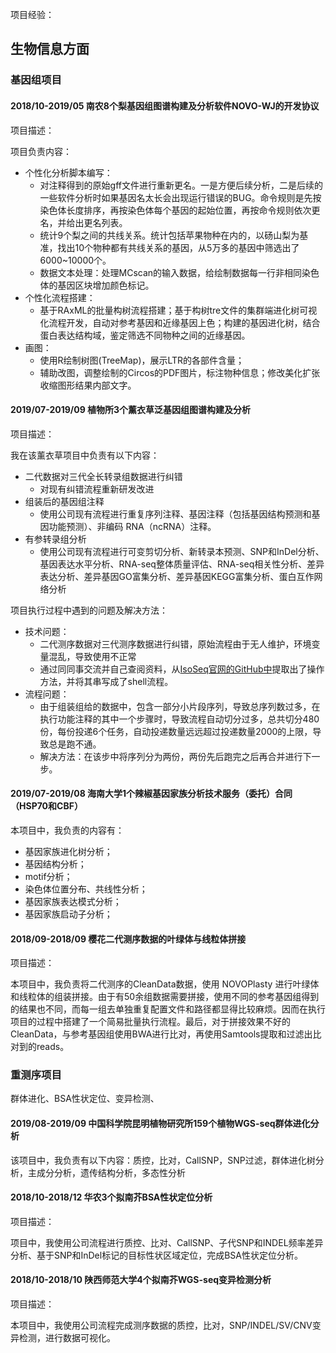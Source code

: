 项目经验：

## 生物信息方面

### 基因组项目

#### 2018/10-2019/05 南农8个梨基因组图谱构建及分析软件NOVO-WJ的开发协议

项目描述：

项目负责内容：
- 个性化分析脚本编写：
  - 对注释得到的原始gff文件进行重新更名。一是方便后续分析，二是后续的一些软件分析时如果基因名太长会出现运行错误的BUG。命令规则是先按染色体长度排序，再按染色体每个基因的起始位置，再按命令规则依次更名，并给出更名列表。
  - 统计9个梨之间的共线关系。统计包括苹果物种在内的，以砀山梨为基准，找出10个物种都有共线关系的基因，从5万多的基因中筛选出了6000~10000个。
  - 数据文本处理：处理MCscan的输入数据，给绘制数据每一行非相同染色体的基因区块增加颜色标记。
- 个性化流程搭建：
  - 基于RAxML的批量构树流程搭建；基于构树tre文件的集群端进化树可视化流程开发，自动对参考基因和近缘基因上色；构建的基因进化树，结合蛋白表达结构域，鉴定筛选不同物种之间的近缘基因。
- 画图：
  - 使用R绘制树图(TreeMap)，展示LTR的各部件含量；
  - 辅助改图，调整绘制的Circos的PDF图片，标注物种信息；修改美化扩张收缩图形结果内部文字。


#### 2019/07-2019/09 植物所3个薰衣草泛基因组图谱构建及分析

项目描述：

我在该薰衣草项目中负责有以下内容：
- 二代数据对三代全长转录组数据进行纠错
  - 对现有纠错流程重新研发改进
- 组装后的基因组注释
  - 使用公司现有流程进行重复序列注释、基因注释（包括基因结构预测和基因功能预测）、非编码 RNA（ncRNA）注释。
- 有参转录组分析
  - 使用公司现有流程进行可变剪切分析、新转录本预测、SNP和InDel分析、基因表达水平分析、RNA-seq整体质量评估、RNA-seq相关性分析、差异表达分析、差异基因GO富集分析、差异基因KEGG富集分析、蛋白互作网络分析

项目执行过程中遇到的问题及解决方法：
- 技术问题：
  - 二代测序数据对三代测序数据进行纠错，原始流程由于无人维护，环境变量混乱，导致使用不正常
  - 通过同同事交流并自己查阅资料，从[IsoSeq官网的GitHub中](https://github.com/PacificBiosciences/IsoSeq)提取出了操作方法，并将其串写成了shell流程。
- 流程问题：
  - 由于组装组给的数据中，包含一部分小片段序列，导致总序列数过多，在执行功能注释的其中一个步骤时，导致流程自动切分过多，总共切分480份，每份投递6个任务，自动投递数量远远超过投递数量2000的上限，导致总是跑不通。
  - 解决方法：在该步中将序列分为两份，两份先后跑完之后再合并进行下一步。


#### 2019/07-2019/08 海南大学1个辣椒基因家族分析技术服务（委托）合同（HSP70和CBF）

本项目中，我负责的内容有：

- 基因家族进化树分析；
- 基因结构分析；
- motif分析；
- 染色体位置分布、共线性分析；
- 基因家族表达模式分析；
- 基因家族启动子分析；

#### 2018/09-2018/09 樱花二代测序数据的叶绿体与线粒体拼接   

项目描述：  

本项目中，我负责将二代测序的CleanData数据，使用 NOVOPlasty 进行叶绿体和线粒体的组装拼接。由于有50余组数据需要拼接，使用不同的参考基因组得到的结果也不同，而每一组去单独重复配置文件和路径都显得比较麻烦。因而在执行项目的过程中搭建了一个简易批量执行流程。最后，对于拼接效果不好的CleanData，与参考基因组使用BWA进行比对，再使用Samtools提取和过滤出比对到的reads。  

### 重测序项目

群体进化、BSA性状定位、变异检测、

#### 2019/08-2019/09 中国科学院昆明植物研究所159个植物WGS-seq群体进化分析

该项目中，我负责有以下内容：质控，比对，CallSNP，SNP过滤，群体进化树分析，主成分分析，遗传结构分析，多态性分析

<!-- 具体操作步骤是：
- 比对参考基因组：通过BWA软件（参数：mem -t 4 -k 32 -M）比对到参考基因组，比对结果经SAMTOOLS去除重复（参数：rmdup）
- 变异检测之SNP检测：采用SAMTOOLS软件进行群体SNP的检测，通过一些标准过滤得到高质量SNPs。
  - 群体进化树分析：运用Treebest-1.9.2软件计算距离矩阵，以此为基础，通过邻接法（neighbor-joining method）构建系统进化树。 -->

#### 2018/10-2018/12 华农3个拟南芥BSA性状定位分析

项目描述：  

项目中，我使用公司流程进行质控、比对、CallSNP、子代SNP和INDEL频率差异分析、基于SNP和InDel标记的目标性状区域定位，完成BSA性状定位分析。

<!-- 主要包含的步骤有：
- 质控：测序质量评估与过滤。
- 比对：有效测序数据通过BWA软件（参数：mem -t 4 -k 32 -M）比对到参考基因组，比对结果经SAMTOOLS去除重复（参数：rmdup）。
- SNP检测及注释：
  - 采用GATK3.8软件的UnifiedGenotyper模块进行多个样本SNP的检测，使用VariantFiltration进行过滤，过滤参数为 `--clusterWindowSize 4，--filterExpression "QD < 4.0 || FS > 60.0 || MQ < 40.0 " ，-G_filter "GQ<20"`。
  - 采用GATK3.8软件的UnifiedGenotyper模块进行InDel的检测，使用VariantFiltration进行过滤，过滤参数为 `--filterExpression "QD < 4.0 || FS > 200.0"`。
  - 使用ANNOVAR对SNP和InDel检测及注释结果统计
- 子代SNP频率差异分析：
  - 子代SNP频率计算 -->

#### 2018/10-2018/10 陕西师范大学4个拟南芥WGS-seq变异检测分析

项目描述：  

本项目中，我使用公司流程完成测序数据的质控，比对，SNP/INDEL/SV/CNV变异检测，进行数据可视化。

<!-- 详细步骤：
  - 质控：首先对下机数据进行测序数据质量评估、过滤得到CleanData；
  - 比对：再通过BWA软件（参数：mem -t 4 -k 32 -M）比对到参考基因组，并将比对结果经 SAMTOOLS 去除重复（参数：rmdup）；
  - 接下来，使用SAMTOOLS（mpileup -m 2 -F 0.002 -d 1000）进行个体SNP和Indel的检测分析，使用BreakDancer进行SV的检测分析；使用CNVnator(参数：-call 100)进行CNV分析；
  - 使用ANNOVAR进行对SNP/INDEL/SV/CNV变异检测结果进行注释。
  - 最后通过一些脚本统计各类变异数据，进行数据可视化，绘制基因组结构变异的Circos图，绘制染色体上的SNP、inDel密度分布热图。 -->
